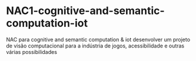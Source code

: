 # NAC1-cognitive-and-semantic-computation-iot
NAC para cognitive and semantic computation &amp; iot desenvolver um projeto de visão computacional para a indústria de jogos, acessibilidade e outras várias possibilidades

